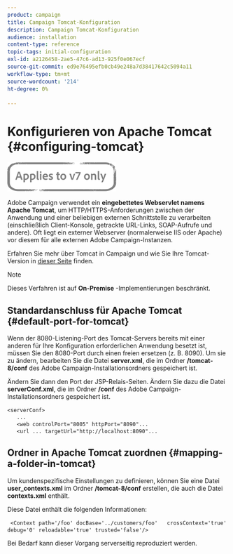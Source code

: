 ```yaml
---
product: campaign
title: Campaign Tomcat-Konfiguration
description: Campaign Tomcat-Konfiguration
audience: installation
content-type: reference
topic-tags: initial-configuration
exl-id: a2126458-2ae5-47c6-ad13-925f0e067ecf
source-git-commit: ed9e76495efb0cb49e248a7d38417642c5094a11
workflow-type: tm+mt
source-wordcount: '214'
ht-degree: 0%

---
```


# Konfigurieren von Apache Tomcat {#configuring-tomcat}

![](../../assets/v7-only.svg)

Adobe Campaign verwendet ein **eingebettetes Webservlet namens Apache Tomcat**, um HTTP/HTTPS-Anforderungen zwischen der Anwendung und einer beliebigen externen Schnittstelle zu verarbeiten (einschließlich Client-Konsole, getrackte URL-Links, SOAP-Aufrufe und andere). Oft liegt ein externer Webserver (normalerweise IIS oder Apache) vor diesem für alle externen Adobe Campaign-Instanzen.

Erfahren Sie mehr über Tomcat in Campaign und wie Sie Ihre Tomcat-Version in [dieser Seite](../../production/using/locate-tomcat-version.md) finden.

>[!NOTE]
>
>Dieses Verfahren ist auf **On-Premise** -Implementierungen beschränkt.

## Standardanschluss für Apache Tomcat {#default-port-for-tomcat}

Wenn der 8080-Listening-Port des Tomcat-Servers bereits mit einer anderen für Ihre Konfiguration erforderlichen Anwendung besetzt ist, müssen Sie den 8080-Port durch einen freien ersetzen (z. B. 8090). Um sie zu ändern, bearbeiten Sie die Datei **server.xml**, die im Ordner **/tomcat-8/conf** des Adobe Campaign-Installationsordners gespeichert ist.

Ändern Sie dann den Port der JSP-Relais-Seiten. Ändern Sie dazu die Datei **serverConf.xml**, die im Ordner **/conf** des Adobe Campaign-Installationsordners gespeichert ist.

```
<serverConf>
   ...
   <web controlPort="8005" httpPort="8090"...
   <url ... targetUrl="http://localhost:8090"...
```

## Ordner in Apache Tomcat zuordnen {#mapping-a-folder-in-tomcat}

Um kundenspezifische Einstellungen zu definieren, können Sie eine Datei **user_contexts.xml** im Ordner **/tomcat-8/conf** erstellen, die auch die Datei **contexts.xml** enthält.

Diese Datei enthält die folgenden Informationen:

```
 <Context path='/foo' docBase='../customers/foo'   crossContext='true' debug='0' reloadable='true' trusted='false'/>
```

Bei Bedarf kann dieser Vorgang serverseitig reproduziert werden.
